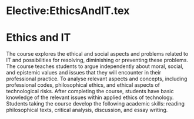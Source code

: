 






Elective:EthicsAndIT.tex
========================






Ethics and IT
=============


The course explores the ethical and social aspects and problems related to IT and possibilities for resolving, diminishing or preventing these problems. The course teaches students to argue independently about moral, social, and epistemic values and issues that they will encounter in their professional practice. To analyse relevant aspects and concepts, including professional codes, philosophical ethics, and ethical aspects of technological risks. After completing the course, students have basic knowledge of the relevant issues within applied ethics of technology. Students taking the course develop the following academic skills: reading philosophical texts, critical analysis, discussion, and essay writing.











